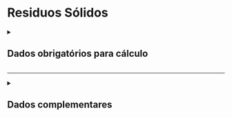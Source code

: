 # Residuos Sólidos

<details>
  <summary><strong><h2>Dados obrigatórios para cálculo</strong></summary>

#### Resíduos Sólidos
|Campo no Supabase	|Valores GHG|
|---|---|
`categoria_de_emissoes`|_RESÍDUOS SÓLIDOS_|
[id_uf](https://github.com/ZNIT-Tech/documentation/blob/main/Municipios.md)|
|`residuos_aterro`|Quantidade de Resíduos _(t)_|
|`composicao_papelao`|Composição em decimal (ex: 0.5)|
|`composicao_textil`|Composição em decimal (1.0 = 100%)|
|`composicao_alimentar`|Composição em decimal (1.0 = 100%)|
|`composicao_madeira`|Composição em decimal (1.0 = 100%)|
|`composicao_jardim`|Composição em decimal (1.0 = 100%)|
|`composicao_fraldas`|Composição em decimal (1.0 = 100%)|
|`composicao_borracha`|Composição em decimal (1.0 = 100%)|
|`composicao_lodo_domestico`|Composição em decimal (1.0 = 100%)|
|`composicao_lodo_industrial`|Composição em decimal (1.0 = 100%)|
|`classificacao_ano`|A, B, C, D, E, F, G, H|
|`fracao_ch4_biogas`|Entre com o dado, entre 0 e 1 (Padrão = 0.5)|
|`recuperacao_metano`|sim ou nao|
|`eficiencia_recuperacao`||


#### Resíduos - IPCC
|Campo no Supabase	|Valores GHG|
|---|---|
`categoria_de_emissoes`|_RESIDUOS - IPCC_|
|`consumo_mensal`|Quantidade de Resíduos _(t)_|
|[destino_residuo_ipcc](https://github.com/ZNIT-Tech/documentation/blob/main/Destino%20Residuos.md)|Destino de Residuos|
|[residuo_ipcc](https://github.com/ZNIT-Tech/documentation/blob/main/Residuos.md)|Tipo de Resíduo|
|`un`|Unidade de medida _(t, kg ou m3)_|
|`efluente_unidade_final*`| Tecnologia |

<sub><em>Obs*.: Apenas para Mitre</em></sub>

</details>

---

<details>
  <summary><h2><strong>Dados complementares</strong></summary>

|Campo no Supabase|Valor|
|---|---|
|`cnpj_fornecedor`|CNPJ Fornecedor|
|`nome_fornecedor`|Nome Fornecedor|
`numero_do_documento`|Chave da NFe|
`natureza_da_operao`|Natureza da operação|
`cdigo_do_produto`|Codigo produto|
`ncm`|NCM|
`un`|Unidade de medida|
`quant`|Quantidade|
`peso_nf`|Peso|
`endereco_do_experdidor`|Endereço do remetente|
`endereco_do_destinatrio`|Endereço do destinatário|


</details>
